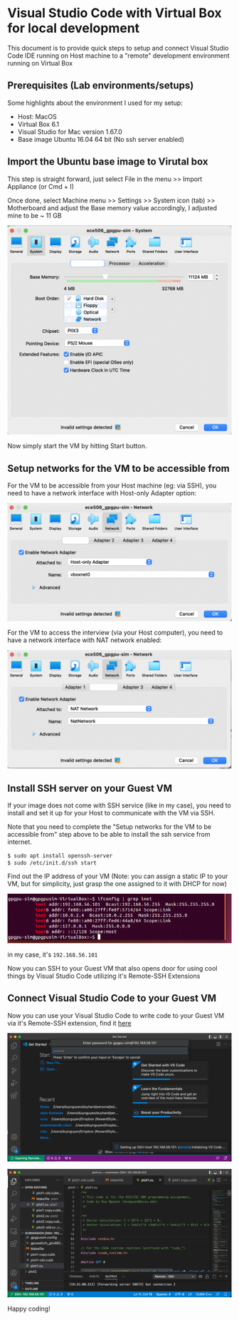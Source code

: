 # Visual Studio Code with Virtual Box for local development

This document is to provide quick steps to setup and connect Visual Studio Code IDE running on Host machine to a "remote" development environment running on Virtual Box

## Prerequisites (Lab environments/setups)

Some highlights about the environment I used for my setup:

- Host: MacOS
- Virtual Box 6.1
- Visual Studio for Mac version 1.67.0
- Base image Ubuntu 16.04 64 bit (No ssh server enabled)

## Import the Ubuntu base image to Virutal box

This step is straight forward, just select File in the menu >> Import Appliance (or Cmd + I)

Once done, select Machine menu >> Settings >> System icon (tab) >> Motherboard and adjust the Base memory value accordingly, I adjusted mine to be ~ 11 GB

![image](images/memory.png)

Now simply start the VM by hitting Start button.

## Setup networks for the VM to be accessible from 

For the VM to be accessible from your Host machine (eg: via SSH), you need to have a network interface with Host-only Adapter option:

![image](images/host-only.png)

For the VM to access the interview (via your Host computer), you need to have a network interface with NAT network enabled:

![image](images/nat.png)

## Install SSH server on your Guest VM

If your image does not come with SSH service (like in my case), you need to install and set it up for your Host to communicate with the VM via SSH.

Note that you need to complete the "Setup networks for the VM to be accessible from" step above to be able to install the ssh service from internet.

```code
$ sudo apt install openssh-server
$ sudo /etc/init.d/ssh start
```

Find out the IP address of your VM (Note: you can assign a static IP to your VM, but for simplicity, just grasp the one assigned to it with DHCP for now)

![image](images/ip-network.png)

in my case, it's `192.168.56.101` 

Now you can SSH to your Guest VM that also opens door for using cool things by Visual Studio Code utilizing it's Remote-SSH Extensions

## Connect Visual Studio Code to your Guest VM

Now you can use your Visual Studio Code to write code to your Guest VM via it's Remote-SSH extension, find it [here](https://code.visualstudio.com/docs/remote/ssh)

![VC1](images/vc1.png)

![VC2](images/vc2.png)

Happy coding!






